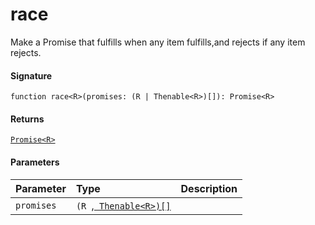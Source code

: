 # race<R>

Make a Promise that fulfills when any item fulfills,and rejects if any item rejects.

#### Signature
`function race<R>(promises: (R | Thenable<R>)[]): Promise<R>`

#### Returns
[`Promise<R>`](promise.md)

#### Parameters


| Parameter	   | Type    | Description |
|:-------------|:---------------|:------------|
| `promises`    | `(R `,[` Thenable<R>)[]`](thenable.md) |  |

